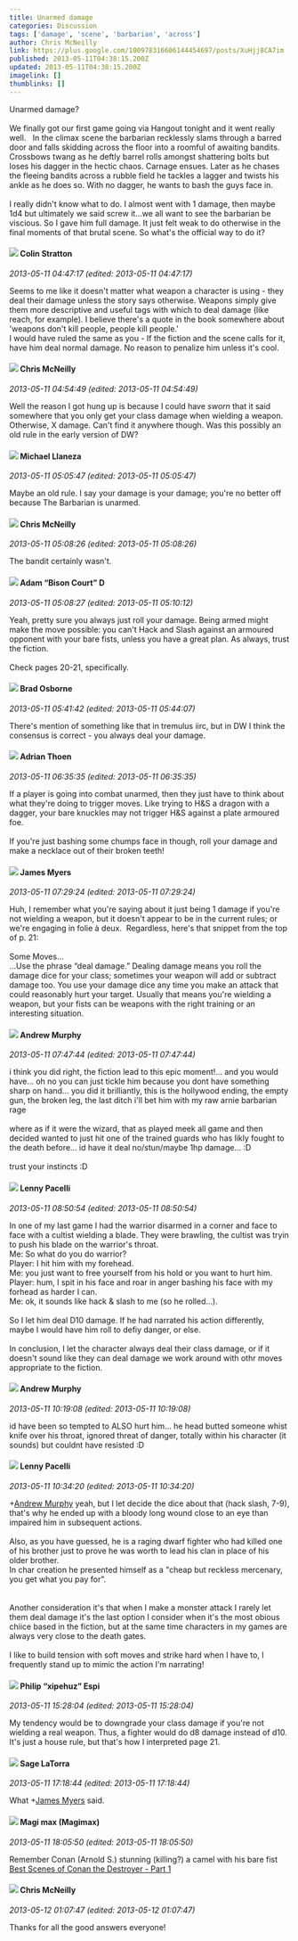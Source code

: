 ```yaml
---
title: Unarmed damage
categories: Discussion
tags: ['damage', 'scene', 'barbarian', 'across']
author: Chris McNeilly
link: https://plus.google.com/100978316606144454697/posts/XuHjj8CA7im
published: 2013-05-11T04:38:15.200Z
updated: 2013-05-11T04:38:15.200Z
imagelink: []
thumblinks: []
---
```


Unarmed damage?<br /><br />We finally got our first game going via Hangout tonight and it went really well.   In the climax scene the barbarian recklessly slams through a barred door and falls skidding across the floor into a roomful of awaiting bandits. Crossbows twang as he deftly barrel rolls amongst shattering bolts but loses his dagger in the hectic chaos. Carnage ensues. Later as he chases the fleeing bandits across a rubble field he tackles a lagger and twists his ankle as he does so. With no dagger, he wants to bash the guys face in.<br /><br />I really didn&#39;t know what to do. I almost went with 1 damage, then maybe 1d4 but ultimately we said screw it...we all want to see the barbarian be viscious. So I gave him full damage. It just felt weak to do otherwise in the final moments of that brutal scene. So what&#39;s the official way to do it?
<div id='comment z133fdjimnzpi3rxs04ce5wxmrfazt14stg0k'>
  <h4><img src='{{site.baseurl}}//images/avatars/109213445774782963429_photo.jpg'> Colin Stratton</h4>
      <p><cite>2013-05-11 04:47:17 (edited: 2013-05-11 04:47:17)</cite></p>
        <p>Seems to me like it doesn&#39;t matter what weapon a character is using - they deal their damage unless the story says otherwise. Weapons simply give them more descriptive and useful tags with which to deal damage (like reach, for example). I believe there&#39;s a quote in the book somewhere about &#39;weapons don&#39;t kill people, people kill people.&#39;<br />I would have ruled the same as you - If the fiction and the scene calls for it, have him deal normal damage. No reason to penalize him unless it&#39;s cool.</p>
</div>
        

<div id='comment z133fdjimnzpi3rxs04ce5wxmrfazt14stg0k'>
  <h4><img src='{{site.baseurl}}//images/avatars/100978316606144454697_photo.jpg'> Chris McNeilly</h4>
      <p><cite>2013-05-11 04:54:49 (edited: 2013-05-11 04:54:49)</cite></p>
        <p>Well the reason I got hung up is because I could have <i>sworn</i> that it said somewhere that you only get your class damage when wielding a weapon. Otherwise, X damage.  Can&#39;t find it anywhere though. Was this possibly an old rule in the early version of DW?</p>
</div>
        

<div id='comment z133fdjimnzpi3rxs04ce5wxmrfazt14stg0k'>
  <h4><img src='{{site.baseurl}}//images/avatars/118285647887876243328_photo.jpg'> Michael Llaneza</h4>
      <p><cite>2013-05-11 05:05:47 (edited: 2013-05-11 05:05:47)</cite></p>
        <p>Maybe an old rule. I say your damage is your damage; you&#39;re no better off because The Barbarian is unarmed.</p>
</div>
        

<div id='comment z133fdjimnzpi3rxs04ce5wxmrfazt14stg0k'>
  <h4><img src='{{site.baseurl}}//images/avatars/100978316606144454697_photo.jpg'> Chris McNeilly</h4>
      <p><cite>2013-05-11 05:08:26 (edited: 2013-05-11 05:08:26)</cite></p>
        <p>The bandit certainly wasn&#39;t.</p>
</div>
        

<div id='comment z133fdjimnzpi3rxs04ce5wxmrfazt14stg0k'>
  <h4><img src='{{site.baseurl}}//images/avatars/115794042160633829509_photo.jpg'> Adam “Bison Court” D</h4>
      <p><cite>2013-05-11 05:08:27 (edited: 2013-05-11 05:10:12)</cite></p>
        <p>Yeah, pretty sure you always just roll your damage. Being armed might make the move possible: you can&#39;t Hack and Slash against an armoured opponent with your bare fists, unless you have a great plan. As always, trust the fiction. <br /><br />Check pages 20-21, specifically. </p>
</div>
        

<div id='comment z133fdjimnzpi3rxs04ce5wxmrfazt14stg0k'>
  <h4><img src='{{site.baseurl}}//images/avatars/110416616339721434025_photo.jpg'> Brad Osborne</h4>
      <p><cite>2013-05-11 05:41:42 (edited: 2013-05-11 05:44:07)</cite></p>
        <p>There&#39;s mention of something like that in tremulus iirc, but in DW I think the consensus is correct - you always deal your damage.</p>
</div>
        

<div id='comment z133fdjimnzpi3rxs04ce5wxmrfazt14stg0k'>
  <h4><img src='{{site.baseurl}}//images/avatars/113847025671240258531_photo.jpg'> Adrian Thoen</h4>
      <p><cite>2013-05-11 06:35:35 (edited: 2013-05-11 06:35:35)</cite></p>
        <p>If a player is going into combat unarmed, then they just have to think about what they&#39;re doing to trigger moves. Like trying to H&amp;S a dragon with a dagger, your bare knuckles may not trigger H&amp;S against a plate armoured foe. <br /><br />If you&#39;re just bashing some chumps face in though, roll your damage and make a necklace out of their broken teeth!</p>
</div>
        

<div id='comment z133fdjimnzpi3rxs04ce5wxmrfazt14stg0k'>
  <h4><img src='{{site.baseurl}}//images/avatars/113655843289466119184_photo.jpg'> James Myers</h4>
      <p><cite>2013-05-11 07:29:24 (edited: 2013-05-11 07:29:24)</cite></p>
        <p>Huh, I remember what you&#39;re saying about it just being 1 damage if you&#39;re not wielding a weapon, but it doesn&#39;t appear to be in the current rules; or we&#39;re engaging in folie à deux.  Regardless, here&#39;s that snippet from the top of p. 21:<br /><br />Some Moves…<br />…Use the phrase “deal damage.” Dealing damage means you roll the damage dice for your class; sometimes your weapon will add or subtract damage too. You use your damage dice any time you make an attack that could reasonably hurt your target. Usually that means you&#39;re wielding a weapon, but your fists can be weapons with the right training or an interesting situation.</p>
</div>
        

<div id='comment z133fdjimnzpi3rxs04ce5wxmrfazt14stg0k'>
  <h4><img src='{{site.baseurl}}//images/avatars/109015870893735836823_photo.jpg'> Andrew Murphy</h4>
      <p><cite>2013-05-11 07:47:44 (edited: 2013-05-11 07:47:44)</cite></p>
        <p>i think you did right, the fiction lead to this epic moment!... and you would have... oh no you can just tickle him because you dont have something sharp on hand... you did it brilliantly, this is the hollywood ending, the empty gun, the broken leg, the last ditch i&#39;ll bet him with my raw arnie barbarian rage<br /><br />where as if it were the wizard, that as played meek all game and then decided wanted to just hit one of the trained guards who has likly fought to the death before... id have it deal no/stun/maybe 1hp damage... :D<br /><br />trust your instincts :D</p>
</div>
        

<div id='comment z133fdjimnzpi3rxs04ce5wxmrfazt14stg0k'>
  <h4><img src='{{site.baseurl}}//images/avatars/100006715637025059639_photo.jpg'> Lenny Pacelli</h4>
      <p><cite>2013-05-11 08:50:54 (edited: 2013-05-11 08:50:54)</cite></p>
        <p>In one of my last game I had the warrior disarmed in a corner and face to face with a cultist wielding a blade. They were brawling, the cultist was tryin to push his blade on the warrior&#39;s throat.<br />Me: So what do you do warrior?<br />Player: I hit him with my forehead.<br />Me: you just want to free yourself from his hold or you want to hurt him.<br />Player: hum, I spit in his face and roar in anger bashing his face with my forhead as harder I can.<br />Me: ok, it sounds like hack &amp; slash to me (so he rolled...).<br /><br />So I let him deal D10 damage. If he had narrated his action differently, maybe I would have him roll to defiy danger, or else.<br /><br />In conclusion, I let the character always deal their class damage, or if it doesn&#39;t sound like they can deal damage we work around with othr moves appropriate to the fiction.</p>
</div>
        

<div id='comment z133fdjimnzpi3rxs04ce5wxmrfazt14stg0k'>
  <h4><img src='{{site.baseurl}}//images/avatars/109015870893735836823_photo.jpg'> Andrew Murphy</h4>
      <p><cite>2013-05-11 10:19:08 (edited: 2013-05-11 10:19:08)</cite></p>
        <p>id have been so tempted to ALSO hurt him... he head butted someone whist knife over his throat, ignored threat of danger, totally within his character (it sounds) but couldnt have resisted :D</p>
</div>
        

<div id='comment z133fdjimnzpi3rxs04ce5wxmrfazt14stg0k'>
  <h4><img src='{{site.baseurl}}//images/avatars/100006715637025059639_photo.jpg'> Lenny Pacelli</h4>
      <p><cite>2013-05-11 10:34:20 (edited: 2013-05-11 10:34:20)</cite></p>
        <p><span class="proflinkWrapper"><span class="proflinkPrefix">+</span><a class="proflink" href="https://plus.google.com/109015870893735836823" oid="109015870893735836823">Andrew Murphy</a></span> yeah, but I let decide the dice about that (hack slash, 7-9), that&#39;s why he ended up with a bloody long wound close to an eye than impaired him in subsequent actions.<br /><br />Also, as you have guessed, he is a raging dwarf fighter who had killed one of his brother just to prove he was worth to lead his clan in place of his older brother.<br />In char creation he presented himself as a &quot;cheap but reckless mercenary, you get what you pay for&quot;.<br /><br /><br />Another consideration it&#39;s that when I make a monster attack I rarely let them deal damage it&#39;s the last option I consider when it&#39;s the most obious chiice based in the fiction, but at the same time characters in my games are always very close to the death gates.<br /><br /> I  like to build tension with soft moves and strike hard when I have to, I frequently stand up to mimic the action I&#39;m narrating!</p>
</div>
        

<div id='comment z133fdjimnzpi3rxs04ce5wxmrfazt14stg0k'>
  <h4><img src='{{site.baseurl}}//images/avatars/110664392551161086481_photo.jpg'> Philip “xipehuz” Espi</h4>
      <p><cite>2013-05-11 15:28:04 (edited: 2013-05-11 15:28:04)</cite></p>
        <p>My tendency would be to downgrade your class damage if you&#39;re not wielding a real weapon. Thus, a fighter would do d8 damage instead of d10. It&#39;s just a house rule, but that&#39;s how I interpreted page 21.</p>
</div>
        

<div id='comment z133fdjimnzpi3rxs04ce5wxmrfazt14stg0k'>
  <h4><img src='{{site.baseurl}}//images/avatars/117415966179711277938_photo.jpg'> Sage LaTorra</h4>
      <p><cite>2013-05-11 17:18:44 (edited: 2013-05-11 17:18:44)</cite></p>
        <p>What <span class="proflinkWrapper"><span class="proflinkPrefix">+</span><a class="proflink" href="https://plus.google.com/113655843289466119184" oid="113655843289466119184">James Myers</a></span> said.</p>
</div>
        

<div id='comment z133fdjimnzpi3rxs04ce5wxmrfazt14stg0k'>
  <h4><img src='{{site.baseurl}}//images/avatars/101186759054914157594_photo.jpg'> Magi max (Magimax)</h4>
      <p><cite>2013-05-11 18:05:50 (edited: 2013-05-11 18:05:50)</cite></p>
        <p>Remember Conan (Arnold S.) stunning (killing?) a camel with his bare fist <br /><a href="http://www.youtube.com/watch?v=5HgGIE26iis" class="ot-anchor">Best Scenes of Conan the Destroyer - Part 1</a></p>
</div>
        

<div id='comment z133fdjimnzpi3rxs04ce5wxmrfazt14stg0k'>
  <h4><img src='{{site.baseurl}}//images/avatars/100978316606144454697_photo.jpg'> Chris McNeilly</h4>
      <p><cite>2013-05-12 01:07:47 (edited: 2013-05-12 01:07:47)</cite></p>
        <p>Thanks for all the good answers everyone!</p>
</div>
        